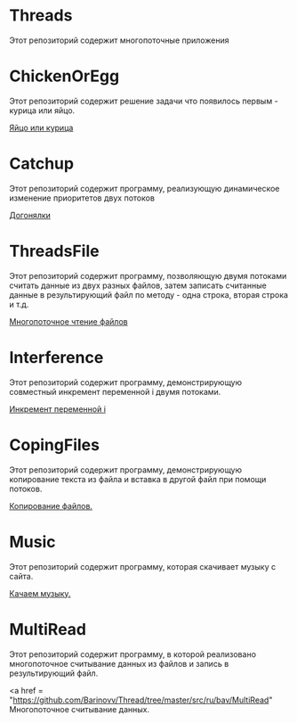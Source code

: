 # Threads

Этот репозиторий содержит многопоточные приложения

# ChickenOrEgg

Этот репозиторий содержит решение задачи что появилось первым - курица или яйцо.

<a href = "https://github.com/Barinovv/Thread/blob/master/src/ru/bav/chicken/ChickenOrEgg.java"> Яйцо или курица </a>

# Catchup

Этот репозиторий содержит программу, реализующую динамическое изменение приоритетов двух потоков

<a href = "https://github.com/Barinovv/Thread/blob/master/src/ru/bav/catchup/Catchup.java"> Догонялки </a>

# ThreadsFile

Этот репозиторий содержит программу, позволяющую двумя потоками считать данные из двух разных файлов, затем записать считанные данные в результирующий файл по методу - одна строка, вторая строка и т.д.

<a href = "https://github.com/Barinovv/Thread/tree/master/src/ru/bav/theadsfile"> Многопоточное чтение файлов</a>

# Interference

Этот репозиторий содержит программу, демонстрирующую совместный инкремент переменной i двумя потоками.

<a href = "https://github.com/Barinovv/Thread/tree/master/src/ru/bav/interference"> Инкремент переменной i </a>

# CopingFiles

Этот репозиторий содержит программу, демонстрирующую копирование текста из файла и вставка в другой файл при помощи потоков.

<a href = "https://github.com/Barinovv/Thread/tree/master/src/ru/bav/copingfiles"> Копирование файлов. </a>

# Music

Этот репозиторий содержит программу, которая скачивает музыку с сайта.

<a href = "https://github.com/Barinovv/Thread/tree/master/src/ru/bav/music"> Качаем музыку. </a>

# MultiRead

Этот репозиторий содержит программу, в которой реализовано многопоточное считывание данных из файлов и запись в результирующий файл.

<a href = "https://github.com/Barinovv/Thread/tree/master/src/ru/bav/MultiRead" Многопоточное считывание данных. </a>
